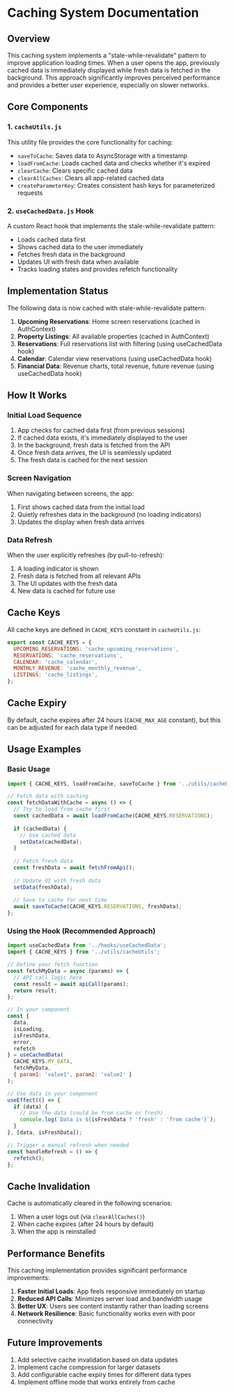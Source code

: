 # Caching System Documentation

## Overview

This caching system implements a "stale-while-revalidate" pattern to improve application loading times. When a user opens the app, previously cached data is immediately displayed while fresh data is fetched in the background. This approach significantly improves perceived performance and provides a better user experience, especially on slower networks.

## Core Components

### 1. `cacheUtils.js`

This utility file provides the core functionality for caching:

- `saveToCache`: Saves data to AsyncStorage with a timestamp
- `loadFromCache`: Loads cached data and checks whether it's expired
- `clearCache`: Clears specific cached data
- `clearAllCaches`: Clears all app-related cached data
- `createParameterKey`: Creates consistent hash keys for parameterized requests

### 2. `useCachedData.js` Hook

A custom React hook that implements the stale-while-revalidate pattern:

- Loads cached data first
- Shows cached data to the user immediately
- Fetches fresh data in the background
- Updates UI with fresh data when available
- Tracks loading states and provides refetch functionality

## Implementation Status

The following data is now cached with stale-while-revalidate pattern:

1. **Upcoming Reservations**: Home screen reservations (cached in AuthContext)
2. **Property Listings**: All available properties (cached in AuthContext)
3. **Reservations**: Full reservations list with filtering (using useCachedData hook)
4. **Calendar**: Calendar view reservations (using useCachedData hook)
5. **Financial Data**: Revenue charts, total revenue, future revenue (using useCachedData hook)

## How It Works

### Initial Load Sequence

1. App checks for cached data first (from previous sessions)
2. If cached data exists, it's immediately displayed to the user 
3. In the background, fresh data is fetched from the API
4. Once fresh data arrives, the UI is seamlessly updated
5. The fresh data is cached for the next session

### Screen Navigation

When navigating between screens, the app:
1. First shows cached data from the initial load
2. Quietly refreshes data in the background (no loading indicators)
3. Updates the display when fresh data arrives

### Data Refresh

When the user explicitly refreshes (by pull-to-refresh):
1. A loading indicator is shown
2. Fresh data is fetched from all relevant APIs
3. The UI updates with the fresh data
4. New data is cached for future use

## Cache Keys

All cache keys are defined in `CACHE_KEYS` constant in `cacheUtils.js`:

```javascript
export const CACHE_KEYS = {
  UPCOMING_RESERVATIONS: 'cache_upcoming_reservations',
  RESERVATIONS: 'cache_reservations',
  CALENDAR: 'cache_calendar',
  MONTHLY_REVENUE: 'cache_monthly_revenue',
  LISTINGS: 'cache_listings',
};
```

## Cache Expiry

By default, cache expires after 24 hours (`CACHE_MAX_AGE` constant), but this can be adjusted for each data type if needed.

## Usage Examples

### Basic Usage

```javascript
import { CACHE_KEYS, loadFromCache, saveToCache } from '../utils/cacheUtils';

// Fetch data with caching
const fetchDataWithCache = async () => {
  // Try to load from cache first
  const cachedData = await loadFromCache(CACHE_KEYS.RESERVATIONS);
  
  if (cachedData) {
    // Use cached data
    setData(cachedData);
  }
  
  // Fetch fresh data
  const freshData = await fetchFromApi();
  
  // Update UI with fresh data
  setData(freshData);
  
  // Save to cache for next time
  await saveToCache(CACHE_KEYS.RESERVATIONS, freshData);
};
```

### Using the Hook (Recommended Approach)

```javascript
import useCachedData from '../hooks/useCachedData';
import { CACHE_KEYS } from '../utils/cacheUtils';

// Define your fetch function
const fetchMyData = async (params) => {
  // API call logic here
  const result = await apiCall(params);
  return result;
};

// In your component
const {
  data, 
  isLoading,
  isFreshData, 
  error,
  refetch
} = useCachedData(
  CACHE_KEYS.MY_DATA,
  fetchMyData,
  { param1: 'value1', param2: 'value2' }
);

// Use data in your component
useEffect(() => {
  if (data) {
    // Use the data (could be from cache or fresh)
    console.log(`Data is ${isFreshData ? 'fresh' : 'from cache'}`);
  }
}, [data, isFreshData]);

// Trigger a manual refresh when needed
const handleRefresh = () => {
  refetch();
};
```

## Cache Invalidation

Cache is automatically cleared in the following scenarios:

1. When a user logs out (via `clearAllCaches()`)
2. When cache expires (after 24 hours by default)
3. When the app is reinstalled

## Performance Benefits

This caching implementation provides significant performance improvements:

1. **Faster Initial Loads**: App feels responsive immediately on startup
2. **Reduced API Calls**: Minimizes server load and bandwidth usage
3. **Better UX**: Users see content instantly rather than loading screens
4. **Network Resilience**: Basic functionality works even with poor connectivity

## Future Improvements

1. Add selective cache invalidation based on data updates
2. Implement cache compression for larger datasets
3. Add configurable cache expiry times for different data types
4. Implement offline mode that works entirely from cache 